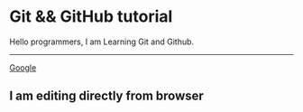 # Git && GitHub tutorial

Hello programmers, I am Learning Git and Github.

---

[Google](https://ww.google.com)

## I am editing directly from browser
